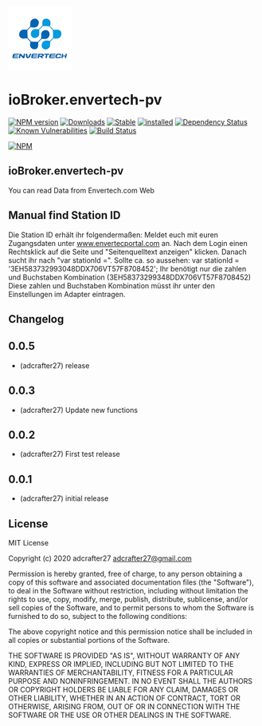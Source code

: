![Logo](admin/envertech.png)
# ioBroker.envertech-pv
[![NPM version](http://img.shields.io/npm/v/iobroker.envertech-pv.svg)](https://www.npmjs.com/package/iobroker.envertech-pv)
[![Downloads](https://img.shields.io/npm/dm/iobroker.envertech-pv.svg)](https://www.npmjs.com/package/iobroker.envertech-pv)
[![Stable](http://iobroker.live/badges/envertech-pv-stable.svg)](http://iobroker.live/badges/envertech-pv-stable.svg)
[![installed](http://iobroker.live/badges/envertech-pv-installed.svg)](http://iobroker.live/badges/envertech-pv-installed.svg)
[![Dependency Status](https://img.shields.io/david/adcrafter27/iobroker.envertech-pv.svg)](https://david-dm.org/adcrafter27/iobroker.envertech-pv)
[![Known Vulnerabilities](https://snyk.io/test/github/adcrafter27/ioBroker.envertech-pv/badge.svg)](https://snyk.io/test/github/adcrafter27/ioBroker.envertech-pv)
[![Build Status](http://img.shields.io/travis/adcrafter27/ioBroker.envertech-pv.svg)](https://travis-ci.org/adcrafter27/ioBroker.envertech-pv)

[![NPM](https://nodei.co/npm/iobroker.envertech-pv.png?downloads=true)](https://nodei.co/npm/iobroker.envertech-pv/)



## ioBroker.envertech-pv

You can read Data from Envertech.com Web

## Manual find Station ID

Die Station ID erhält ihr folgendermaßen:
Meldet euch mit euren Zugangsdaten unter www.envertecportal.com an.
Nach dem Login einen Rechtsklick auf die Seite und "Seitenquelltext anzeigen" klicken.
Danach sucht ihr nach "var stationId =".
Sollte ca. so aussehen: var stationId = '3EH583732993048DDX706VT57F8708452';
Ihr benötigt nur die zahlen und Buchstaben Kombination (3EH58373299348DDX706VT57F8708452)
Diese zahlen und Buchstaben Kombination müsst ihr unter den Einstellungen im Adapter eintragen.


## Changelog

## 0.0.5
* (adcrafter27) release

## 0.0.3
* (adcrafter27) Update new functions

## 0.0.2
* (adcrafter27) First test release

## 0.0.1
* (adcrafter27) initial release

## License
MIT License

Copyright (c) 2020 adcrafter27 <adcrafter27@gmail.com>

Permission is hereby granted, free of charge, to any person obtaining a copy
of this software and associated documentation files (the "Software"), to deal
in the Software without restriction, including without limitation the rights
to use, copy, modify, merge, publish, distribute, sublicense, and/or sell
copies of the Software, and to permit persons to whom the Software is
furnished to do so, subject to the following conditions:

The above copyright notice and this permission notice shall be included in all
copies or substantial portions of the Software.

THE SOFTWARE IS PROVIDED "AS IS", WITHOUT WARRANTY OF ANY KIND, EXPRESS OR
IMPLIED, INCLUDING BUT NOT LIMITED TO THE WARRANTIES OF MERCHANTABILITY,
FITNESS FOR A PARTICULAR PURPOSE AND NONINFRINGEMENT. IN NO EVENT SHALL THE
AUTHORS OR COPYRIGHT HOLDERS BE LIABLE FOR ANY CLAIM, DAMAGES OR OTHER
LIABILITY, WHETHER IN AN ACTION OF CONTRACT, TORT OR OTHERWISE, ARISING FROM,
OUT OF OR IN CONNECTION WITH THE SOFTWARE OR THE USE OR OTHER DEALINGS IN THE
SOFTWARE.